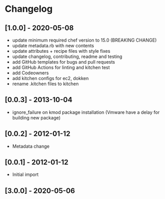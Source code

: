 # Changelog

## [1.0.0] - 2020-05-08

* update minimum required chef version to 15.0 (BREAKING CHANGE)
* update metadata.rb with new contents
* update attributes + recipe files with style fixes
* update changelog, contributing, readme and testing
* add GitHub templates for bugs and pull requests
* add GitHub Actions for linting and kitchen test
* add Codeowners
* add kitchen configs for ec2, dokken
* rename .kitchen files to kitchen


## [0.0.3] - 2013-10-04

- ignore_failure on kmod package installation (Vmware have a delay for building
  new package)

## [0.0.2] - 2012-01-12

- Metadata change

## [0.0.1] - 2012-01-12

- Initial import



## [3.0.0] - 2020-05-06
